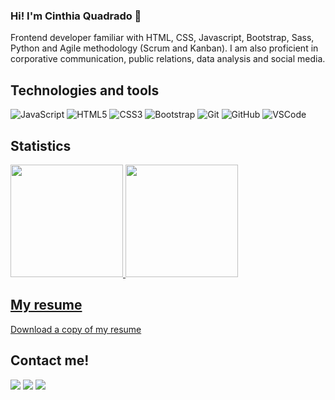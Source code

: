 ### Hi! I'm Cinthia Quadrado 👋</br>
Frontend developer familiar with HTML, CSS, Javascript, Bootstrap, Sass, Python and Agile methodology (Scrum and Kanban). I am also proficient in corporative communication, public relations, data analysis and social media.

## Technologies and tools
![JavaScript](https://img.shields.io/badge/-JavaScript-black?style=flat-square&logo=javascript)
![HTML5](https://img.shields.io/badge/-HTML5-E34F26?style=flat-square&logo=html5&logoColor=white)
![CSS3](https://img.shields.io/badge/-CSS3-1572B6?style=flat-square&logo=css3)
![Bootstrap](https://img.shields.io/badge/-Bootstrap-563D7C?style=flat-square&logo=bootstrap)
![Git](https://img.shields.io/badge/-Git-black?style=flat-square&logo=git)
![GitHub](https://img.shields.io/badge/-GitHub-181717?style=flat-square&logo=github)
![VSCode](https://img.shields.io/badge/-VSCode-007ACC?style=flat-square&logo=visual-studio-code&logoColor=white)

## Statistics
<div align="left">
  <a href="https://github.com/cinthiaquadrado">
  <img height="180em" src="https://github-readme-stats.vercel.app/api?username=cinthiaquadrado&show_icons=true&theme=dracula&include_all_commits=true&count_private=true"/>
  <img height="180em" src="https://github-readme-stats.vercel.app/api/top-langs/?username=cinthiaquadrado&layout=compact&langs_count=7&theme=dracula"/>
</div>
  
## My resume
[Download a copy of my resume](https://github.com/cinthiaquadrado/cv-cinthia-quadrado)

## Contact me!
<div align="left"> 
  <a href="https://instagram.com/cinthiaquadrado" target="_blank"><img src="https://img.shields.io/badge/-Instagram-%23E4405F?style=for-the-badge&logo=instagram&logoColor=white" target="_blank"></a>
  <a href = "mailto:devcinthiaquadrado@gmail.com"><img src="https://img.shields.io/badge/-Gmail-%23333?style=for-the-badge&logo=gmail&logoColor=white" target="_blank"></a>
  <a href="https://www.linkedin.com/in/cinthiaquadrado" target="_blank"><img src="https://img.shields.io/badge/-LinkedIn-%230077B5?style=for-the-badge&logo=linkedin&logoColor=white" target="_blank"></a> 
</div>
